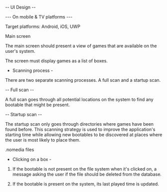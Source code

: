 -- UI Design --

--- On mobile & TV platforms ---

Target platforms: Android, iOS, UWP

Main screen

The main screen should present a view of games that are available on the user's system.

The screen must display games as a list of boxes.

- Scanning process -

There are two separate scanning processes. A full scan and a startup scan.

-- Full scan -- 

A full scan goes through all potential locations on the system to find any bootable that might be present.

-- Startup scan --

The startup scan only goes through directories where games have been found before. This scanning strategy
is used to improve the application's starting time while allowing new bootables to be discovered at places
where the user is most likely to place them.

.nomedia files

- Clicking on a box -

1. If the bootable is not present on the file system when it's clicked on,
a message asking the user if the file should be deleted from the database.

2. If the bootable is present on the system, its last played time is updated.
